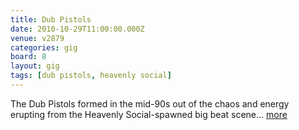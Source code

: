 ```yaml
---
title: Dub Pistols
date: 2010-10-29T11:00:00.000Z
venue: v2879
categories: gig
board: 8
layout: gig
tags: [dub pistols, heavenly social]
---
```

The Dub Pistols formed in the mid-90s out of the chaos and energy erupting from the Heavenly Social-spawned big beat scene... <a href="http://quarterhouse.co.uk/whatson/2010/10/29/dub_pistols">more</a>